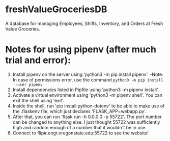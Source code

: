 # freshValueGroceriesDB
A database for managing Employees, Shifts, Inventory, and Orders at Fresh Value Groceries.


# Notes for using pipenv (after much trial and error):

1. Install pipenv on the server using 'python3 -m pip install pipenv'.
    -Note: In case of permissions error, use the command  ```python3 -m pip install --user pipenv```
2. Install dependencies listed in Pipfile using 'python3 -m pipenv install'.
3. Activate a virtual environment using 'python3 -m pipenv shell'. You can exit the shell using 'exit'. 
4. Inside the shell, run 'pip install python-dotenv' to be able to make use of the .flaskenv file, which just declares 'FLASK_APP=webapp.py'.
5. After that, you can run 'flask run -h 0.0.0.0 -p 55722'. The port number can be changed to anything else. I just thought 55722 was sufficiently high and random enough of a number that it wouldn't be in use.
6. Connect to flip#.engr.oregonstate.edu:55722 to see the website!

